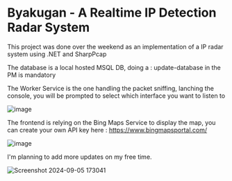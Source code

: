 <h1><b>Byakugan - A Realtime IP Detection Radar System</b></h1>

This project was done over the weekend as an implementation of a IP radar system using .NET and SharpPcap

The database is a local hosted MSQL DB, doing a : update-database in the PM is mandatory

The Worker Service is the one handling the packet sniffing, lanching the console, you will be prompted to select which interface you want to listen to

![image](https://github.com/user-attachments/assets/47b6b6ef-31cb-4ecc-8ca5-daf59e28cc20)

The frontend is relying on the Bing Maps Service to display the map, you can create your own API key here : https://www.bingmapsportal.com/

![image](https://github.com/user-attachments/assets/bc9cf310-0ded-4ad4-b5d0-00ca0b0d5aa8)

I'm planning to add more updates on my free time.

![Screenshot 2024-09-05 173041](https://github.com/user-attachments/assets/f14383dd-a328-4f90-a3cb-e1d8abeb24a8)


